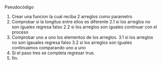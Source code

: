Pseudocódigo
1. Crear una funcion la cual reciba 2 arreglos como parametro
2. Comprobar si la longitus entre ellos es diferente
 2.1 si los arreglos no son iguales regresa falso
 2.2 si los arreglos son iguales continuar con el proceso
3. Comprobar uno a uno los elementos de los arreglos.
 3.1 si los arreglos no son igauales regresa falso
 3.2 si los arreglos son iguales continuamos comparando uno a uno
4. Si el paso tres se completa regresar true.
5. fin.
